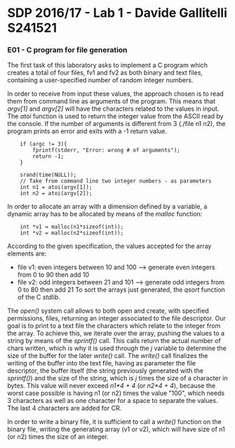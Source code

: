 # SDP 2016/17 - Lab 1 - Davide Gallitelli S241521

### E01 - C program for file generation
The first task of this laboratory asks to implement a C program which creates a total of four files, fv1 and fv2 as both binary and text files, containing a user-specified number of random integer numbers.

In order to receive from input these values, the approach chosen is to read them from command line as arguments of the program. This means that _argv[1]_ and _argv[2]_ will have the characters related to the values in input. The _atoi_ function is used to return the integer value from the ASCII read by the console. If the number of arguments is different from 3 (./file n1 n2), the program prints an error and exits with a -1 return value.

```
    if (argc != 3){
		fprintf(stderr, "Error: wrong # of arguments");
		return -1;
	}
	
	srand(time(NULL));
	// Take from command line two integer numbers - as parameters
	int n1 = atoi(argv[1]);
	int n2 = atoi(argv[2]);
```

In order to allocate an array with a dimension defined by a variable, a dynamic array has to be allocated by means of the _malloc_ function:

```
	int *v1 = malloc(n1*sizeof(int));
	int *v2 = malloc(n2*sizeof(int));
```

According to the given specification, the values accepted for the array elements are:

- file v1: even integers between 10 and 100 --> generate even integers from 0 to 90 then add 10
- file v2: odd integers between 21 and 101 --> generate odd integers from 0 to 80 then add 21
To sort the arrays just generated, the _qsort_ function of the C _stdlib_. 

The _open()_ system call allows to both open and create, with specified permissions, files, returning an integer associated to the file descriptor. Our goal is to print to a text file the characters which relate to the integer from the array. To achieve this, we iterate over the array, pushing the values to a string by means of the _sprintf()_ call. This calls return the actual number of chars written, which is why it is used through the _j_ variable to determine the size of the buffer for the later _write()_ call. The _write()_ call finalizes the writing of the buffer into the text file, having as parameter the file descriptor, the buffer itself (the string previously generated with the _sprintf()_) and the size of the string, which is _j_ times the size of a character in bytes. This value will never exceed _n1*4 + 4_ (or _n2*4 + 4_), because the worst case possible is having n1 (or n2) times the value "100", which needs 3 characters as well as one character for a space to separate the values. The last 4 characters are added for CR.

In order to write a binary file, it is sufficient to call a _write()_ function on the binary file, writing the generating array (v1 or v2), which will have size of n1 (or n2) times the size of an integer.